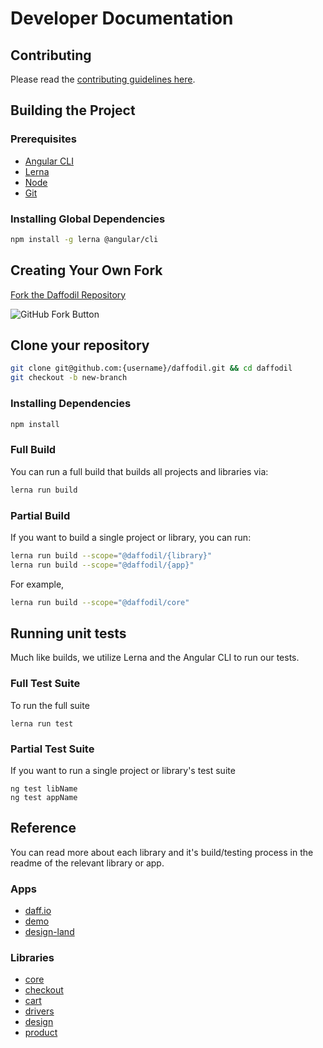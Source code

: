 # Developer Documentation

## Contributing
Please read the [contributing guidelines here](https://github.com/graycoreio/daffodil/blob/develop/CONTRIBUTING.md).

## Building the Project
### Prerequisites
* [Angular CLI](https://cli.angular.io/)
* [Lerna](https://github.com/lerna/lerna)
* [Node](https://nodejs.org)
* [Git](https://git-scm.com/)

### Installing Global Dependencies
```bash
npm install -g lerna @angular/cli
```

## Creating Your Own Fork
[Fork the Daffodil Repository](https://github.com/graycoreio/daffodil/fork)

![GitHub Fork Button](./assets/daff-fork.jpg "Fork Daffodil")

## Clone your repository
```bash
git clone git@github.com:{username}/daffodil.git && cd daffodil
git checkout -b new-branch
```

### Installing Dependencies
```bash
npm install
```

### Full Build
You can run a full build that builds all projects and libraries via:

```bash
lerna run build
```

### Partial Build
If you want to build a single project or library, you can run:

```bash
lerna run build --scope="@daffodil/{library}"
lerna run build --scope="@daffodil/{app}"
```

For example,

```bash
lerna run build --scope="@daffodil/core"
```

## Running unit tests
Much like builds, we utilize Lerna and the Angular CLI to run our tests.

### Full Test Suite
To run the full suite

```
lerna run test
```

### Partial Test Suite
If you want to run a single project or library's test suite
```
ng test libName
ng test appName
```

## Reference
You can read more about each library and it's build/testing process in the readme of the relevant library or app.

### Apps
* [daff.io](../../apps/daffio/README.md)
* [demo](../../apps/daffio/README.md)
* [design-land](../../apps/design-land/README.md)

### Libraries
* [core](../../libs/core/README.md)
* [checkout](../../libs/checkout/README.md)
* [cart](../../libs/cart/README.md)
* [drivers](../../libs/drivers/README.md)
* [design](../../libs/design/README.md)
* [product](../../libs/product/README.md)